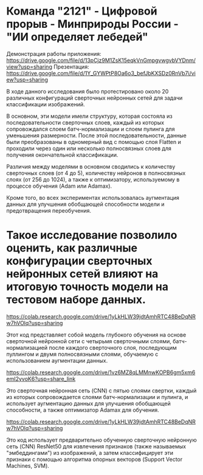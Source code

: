 Команда "2121" - Цифровой прорыв - Минприроды России - "ИИ определяет лебедей"
=====================================================

Демонстрация работы приложения: https://drive.google.com/file/d/13pCjz9M1ZsK15eqkVnGmpgvwgvbVYDnm/view?usp=sharing
Презентация: https://drive.google.com/file/d/1Y_GYWPtP8Oa6o3_befJbKXSDz0RnVb7i/view?usp=sharing

В ходе данного исследования было протестировано около 20 различных конфигураций сверточных нейронных сетей для задачи классификации изображений.

В основном, эти модели имели структуру, которая состояла из последовательности сверточных слоев, каждый из которых сопровождался слоем батч-нормализации и слоем пулинга для уменьшения размерности. После этой последовательности, данные были преобразованы в одномерный вид с помощью слоя Flatten и проходили через один или несколько полносвязных слоев для получения окончательной классификации.

Различия между моделями в основном сводились к количеству сверточных слоев (от 4 до 5), количеству нейронов в полносвязных слоях (от 256 до 1024), а также к оптимизатору, используемому в процессе обучения (Adam или Adamax). 

Кроме того, во всех экспериментах использовалась аугментация данных для улучшения обобщающей способности модели и предотвращения переобучения. 

Такое исследование позволило оценить, как различные конфигурации сверточных нейронных сетей влияют на итоговую точность модели на тестовом наборе данных.
=====================================================

https://colab.research.google.com/drive/1yLkHLW39jdtAmhRTC48BeDqNRw7hVOlq?usp=sharing

Этот код представляет собой модель глубокого обучения на основе сверточной нейронной сети с четырьмя сверточными слоями, батч-нормализацией после каждого сверточного слоя, последующим пуллингом и двумя полносвязными слоями, обучаемую с использованием аугментации данных.

https://colab.research.google.com/drive/1vz6MZ8qLMMnwKOPB6gm5xm6emI2yvoK6?usp=share_link

Это сверточная нейронная сеть (CNN) с пятью слоями свертки, каждый из которых сопровождается слоями батч-нормализации и пулинга, и использует аугментацию данных для улучшения обобщающей способности, а также оптимизатор Adamax для обучения.




https://colab.research.google.com/drive/1yLkHLW39jdtAmhRTC48BeDqNRw7hVOlq?usp=sharing


Это код использует предварительно обученную сверточную нейронную сеть (CNN) ResNet50 для извлечения признаков (также называемых "эмбеддингами") из изображений, а затем классифицирует эти признаки с помощью алгоритма опорных векторов (Support Vector Machines, SVM).


